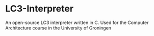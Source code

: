 # LC3-Interpreter
An open-source LC3 interpreter written in C. Used for the Computer Architecture course in the University of Groningen
